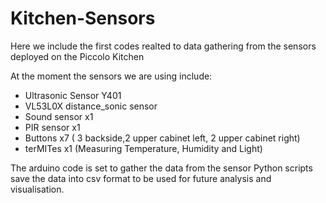 # Kitchen-Sensors
Here we include the first codes realted to data gathering from the sensors deployed on the Piccolo Kitchen

At the moment the sensors we are using include:

   - Ultrasonic Sensor Y401
   - VL53L0X distance_sonic sensor
   - Sound sensor x1
   - PIR sensor x1
   - Buttons x7 ( 3 backside,2 upper cabinet left, 2 upper cabinet right)
   - terMITes x1 (Measuring Temperature, Humidity and Light)
   
   The arduino code is set to gather the data from the sensor
   Python scripts save the data into csv format to be used for future analysis and visualisation.
   
   
